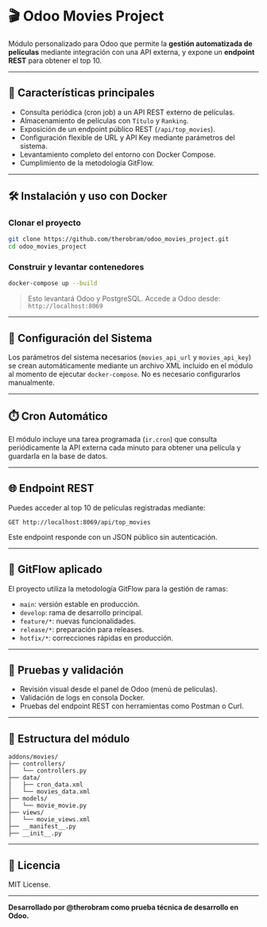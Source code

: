 # 🎬 Odoo Movies Project

Módulo personalizado para Odoo que permite la **gestión automatizada de películas** mediante integración con una API externa, y expone un **endpoint REST** para obtener el top 10.

---

## 📌 Características principales

- Consulta periódica (cron job) a un API REST externo de películas.
- Almacenamiento de películas con `Título` y `Ranking`.
- Exposición de un endpoint público REST (`/api/top_movies`).
- Configuración flexible de URL y API Key mediante parámetros del sistema.
- Levantamiento completo del entorno con Docker Compose.
- Cumplimiento de la metodología GitFlow.

---

## 🛠️ Instalación y uso con Docker

### Clonar el proyecto
```bash
git clone https://github.com/therobram/odoo_movies_project.git
cd odoo_movies_project
```

### Construir y levantar contenedores
```bash
docker-compose up --build
```

> Esto levantará Odoo y PostgreSQL. Accede a Odoo desde: `http://localhost:8069`

---

## 🔧 Configuración del Sistema

Los parámetros del sistema necesarios (`movies_api_url` y `movies_api_key`) se crean automáticamente mediante un archivo XML incluido en el módulo al momento de ejecutar `docker-compose`. No es necesario configurarlos manualmente.

---

## ⏱️ Cron Automático

El módulo incluye una tarea programada (`ir.cron`) que consulta periódicamente la API externa cada minuto para obtener una película y guardarla en la base de datos.

---

## 🌐 Endpoint REST

Puedes acceder al top 10 de películas registradas mediante:

```
GET http://localhost:8069/api/top_movies
```

Este endpoint responde con un JSON público sin autenticación.

---

## 🚀 GitFlow aplicado

El proyecto utiliza la metodología GitFlow para la gestión de ramas:

- `main`: versión estable en producción.
- `develop`: rama de desarrollo principal.
- `feature/*`: nuevas funcionalidades.
- `release/*`: preparación para releases.
- `hotfix/*`: correcciones rápidas en producción.

---

## 🧪 Pruebas y validación

- Revisión visual desde el panel de Odoo (menú de películas).
- Validación de logs en consola Docker.
- Pruebas del endpoint REST con herramientas como Postman o Curl.

---

## 📂 Estructura del módulo

```
addons/movies/
├── controllers/
│   └── controllers.py
├── data/
│   ├── cron_data.xml
│   └── movies_data.xml
├── models/
│   └── movie_movie.py
├── views/
│   └── movie_views.xml
├── __manifest__.py
├── __init__.py
```

---

## 📃 Licencia

MIT License.

---

**Desarrollado por @therobram como prueba técnica de desarrollo en Odoo.**